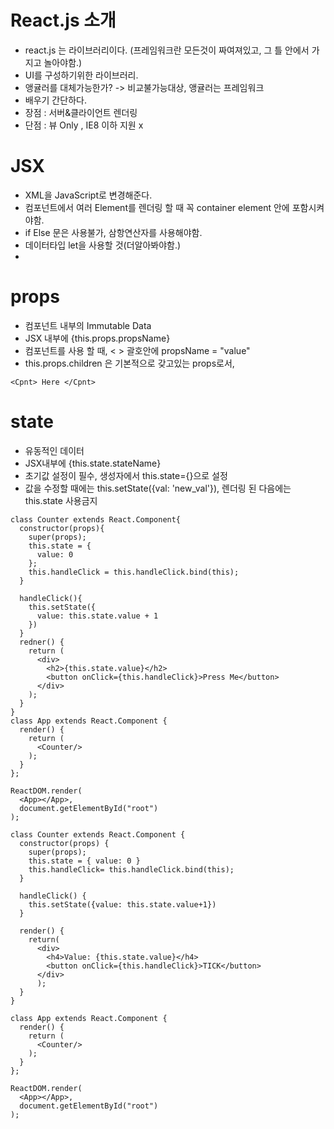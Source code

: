 # React.js 소개
- react.js 는 라이브러리이다. (프레임워크란 모든것이 짜여져있고, 그 틀 안에서 가지고 놀아야함.)
- UI를 구성하기위한 라이브러리.
- 앵귤러를 대체가능한가? -> 비교불가능대상, 앵귤러는 프레임워크
- 배우기 간단하다.
- 장점 : 서버&클라이언트 렌더링
- 단점 : 뷰 Only , IE8 이하 지원 x

# JSX
- XML을 JavaScript로 변경해준다.
- 컴포넌트에서 여러 Element를 렌더링 할 때 꼭 container element 안에 포함시켜야함.
- if Else 문은 사용불가, 삼항연산자를 사용해야함.
- 데이터타입 let을 사용할 것(더알아봐야함.)
-

# props
- 컴포넌트 내부의 Immutable Data
- JSX 내부에 {this.props.propsName}
- 컴포넌트를 사용 할 때, < > 괄호안에 propsName = "value"
- this.props.children 은 기본적으로 갖고있는 props로서,
```
<Cpnt> Here </Cpnt>
```

# state
- 유동적인 데이터
- JSX내부에 {this.state.stateName}
- 초기값 설정이 필수, 생성자에서 this.state={}으로 설정
- 값을 수정할 때에는 this.setState({val: 'new_val'}), 렌더링 된 다음에는 this.state 사용금지

```
class Counter extends React.Component{
  constructor(props){
    super(props);
    this.state = {
      value: 0
    };
    this.handleClick = this.handleClick.bind(this);
  }

  handleClick(){
    this.setState({
      value: this.state.value + 1
    })
  }
  redner() {
    return (
      <div>
        <h2>{this.state.value}</h2>
        <button onClick={this.handleClick}>Press Me</button>
      </div>
    );
  }
}
class App extends React.Component {
  render() {
    return (
      <Counter/>
    );
  }
};

ReactDOM.render(
  <App></App>,
  document.getElementById("root")
);
```

```
class Counter extends React.Component {
  constructor(props) {
    super(props);
    this.state = { value: 0 }
    this.handleClick= this.handleClick.bind(this);
  }

  handleClick() {
    this.setState({value: this.state.value+1})
  }

  render() {
    return(
      <div>
        <h4>Value: {this.state.value}</h4>
        <button onClick={this.handleClick}>TICK</button>
      </div>
      );
  }  
}

class App extends React.Component {
  render() {
    return (
      <Counter/>
    );
  }
};

ReactDOM.render(
  <App></App>,
  document.getElementById("root")
);
```
